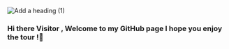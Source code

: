 ![Add a heading (1)](https://user-images.githubusercontent.com/71198309/155023602-0b5121f3-8652-4685-b2f3-0c87a51b3016.gif)




   ### Hi there Visitor , Welcome to my GitHub page I hope you enjoy the tour !👋

<!--
**Nnadivictory25/Nnadivictory25** is a ✨ _special_ ✨ repository because its `README.md` (this file) appears on your GitHub profile.

Here are some ideas to get you started:

- 🔭 I’m currently working on ...
- 🌱 I’m currently learning ...
- 👯 I’m looking to collaborate on ...
- 🤔 I’m looking for help with ...
- 💬 Ask me about ...
- 📫 How to reach me: ...
- 😄 Pronouns: ...
- ⚡ Fun fact: ...
-->
